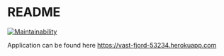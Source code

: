 # README

[![Maintainability](https://api.codeclimate.com/v1/badges/3166aacbb1f885e73ca2/maintainability)](https://codeclimate.com/github/outisa/ratebeer/maintainability)

Application can be found here https://vast-fjord-53234.herokuapp.com
